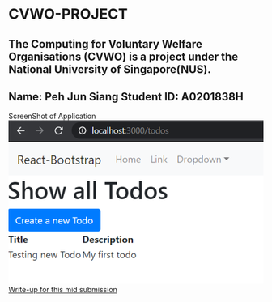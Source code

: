 # CVWO-PROJECT
The Computing for Voluntary Welfare Organisations (CVWO) is a project under the National University of Singapore(NUS).
----------------------------------------------------------------
Name: Peh Jun Siang
Student ID: A0201838H
------------------------------------------------------------------
ScreenShot of Application
<br />
![](/app/assets/images/midsub.PNG?raw=true)
<br />
[Write-up for this mid submission](Mid-sub.pdf)